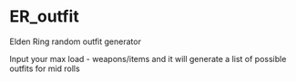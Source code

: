 # ER_outfit
 Elden Ring random outfit generator
 
 Input your max load - weapons/items and it will generate a list of possible outfits for mid rolls
